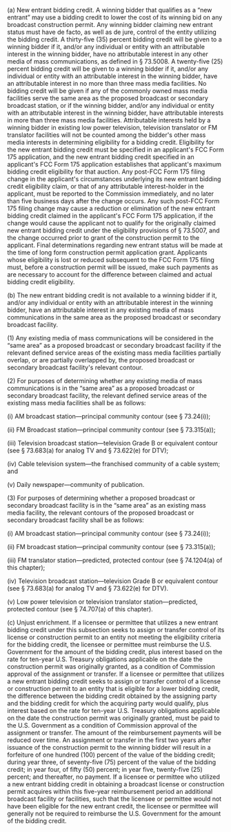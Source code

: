 (a) New entrant bidding credit. A winning bidder that qualifies as a “new entrant” may use a bidding credit to lower the cost of its winning bid on any broadcast construction permit. Any winning bidder claiming new entrant status must have de facto, as well as de jure, control of the entity utilizing the bidding credit. A thirty-five (35) percent bidding credit will be given to a winning bidder if it, and/or any individual or entity with an attributable interest in the winning bidder, have no attributable interest in any other media of mass communications, as defined in § 73.5008. A twenty-five (25) percent bidding credit will be given to a winning bidder if it, and/or any individual or entity with an attributable interest in the winning bidder, have an attributable interest in no more than three mass media facilities. No bidding credit will be given if any of the commonly owned mass media facilities serve the same area as the proposed broadcast or secondary broadcast station, or if the winning bidder, and/or any individual or entity with an attributable interest in the winning bidder, have attributable interests in more than three mass media facilities. Attributable interests held by a winning bidder in existing low power television, television translator or FM translator facilities will not be counted among the bidder's other mass media interests in determining eligibility for a bidding credit. Eligibility for the new entrant bidding credit must be specified in an applicant's FCC Form 175 application, and the new entrant bidding credit specified in an applicant's FCC Form 175 application establishes that applicant's maximum bidding credit eligibility for that auction. Any post-FCC Form 175 filing change in the applicant's circumstances underlying its new entrant bidding credit eligibility claim, or that of any attributable interest-holder in the applicant, must be reported to the Commission immediately, and no later than five business days after the change occurs. Any such post-FCC Form 175 filing change may cause a reduction or elimination of the new entrant bidding credit claimed in the applicant's FCC Form 175 application, if the change would cause the applicant not to qualify for the originally claimed new entrant bidding credit under the eligibility provisions of § 73.5007, and the change occurred prior to grant of the construction permit to the applicant. Final determinations regarding new entrant status will be made at the time of long form construction permit application grant. Applicants whose eligibility is lost or reduced subsequent to the FCC Form 175 filing must, before a construction permit will be issued, make such payments as are necessary to account for the difference between claimed and actual bidding credit eligibility.

(b) The new entrant bidding credit is not available to a winning bidder if it, and/or any individual or entity with an attributable interest in the winning bidder, have an attributable interest in any existing media of mass communications in the same area as the proposed broadcast or secondary broadcast facility.

(1) Any existing media of mass communications will be considered in the “same area” as a proposed broadcast or secondary broadcast facility if the relevant defined service areas of the existing mass media facilities partially overlap, or are partially overlapped by, the proposed broadcast or secondary broadcast facility's relevant contour.

(2) For purposes of determining whether any existing media of mass communications is in the “same area” as a proposed broadcast or secondary broadcast facility, the relevant defined service areas of the existing mass media facilities shall be as follows:

(i) AM broadcast station—principal community contour (see § 73.24(i));

(ii) FM Broadcast station—principal community contour (see § 73.315(a));

(iii) Television broadcast station—television Grade B or equivalent contour (see § 73.683(a) for analog TV and § 73.622(e) for DTV);

(iv) Cable television system—the franchised community of a cable system; and

(v) Daily newspaper—community of publication.

(3) For purposes of determining whether a proposed broadcast or secondary broadcast facility is in the “same area” as an existing mass media facility, the relevant contours of the proposed broadcast or secondary broadcast facility shall be as follows:

(i) AM broadcast station—principal community contour (see § 73.24(i));

(ii) FM broadcast station—principal community contour (see § 73.315(a));

(iii) FM translator station—predicted, protected contour (see § 74.1204(a) of this chapter);

(iv) Television broadcast station—television Grade B or equivalent contour (see § 73.683(a) for analog TV and § 73.622(e) for DTV).

(v) Low power television or television translator station—predicted, protected contour (see § 74.707(a) of this chapter).

(c) Unjust enrichment. If a licensee or permittee that utilizes a new entrant bidding credit under this subsection seeks to assign or transfer control of its license or construction permit to an entity not meeting the eligibility criteria for the bidding credit, the licensee or permittee must reimburse the U.S. Government for the amount of the bidding credit, plus interest based on the rate for ten-year U.S. Treasury obligations applicable on the date the construction permit was originally granted, as a condition of Commission approval of the assignment or transfer. If a licensee or permittee that utilizes a new entrant bidding credit seeks to assign or transfer control of a license or construction permit to an entity that is eligible for a lower bidding credit, the difference between the bidding credit obtained by the assigning party and the bidding credit for which the acquiring party would qualify, plus interest based on the rate for ten-year U.S. Treasury obligations applicable on the date the construction permit was originally granted, must be paid to the U.S. Government as a condition of Commission approval of the assignment or transfer. The amount of the reimbursement payments will be reduced over time. An assignment or transfer in the first two years after issuance of the construction permit to the winning bidder will result in a forfeiture of one hundred (100) percent of the value of the bidding credit; during year three, of seventy-five (75) percent of the value of the bidding credit; in year four, of fifty (50) percent; in year five, twenty-five (25) percent; and thereafter, no payment. If a licensee or permittee who utilized a new entrant bidding credit in obtaining a broadcast license or construction permit acquires within this five-year reimbursement period an additional broadcast facility or facilities, such that the licensee or permittee would not have been eligible for the new entrant credit, the licensee or permittee will generally not be required to reimburse the U.S. Government for the amount of the bidding credit.

